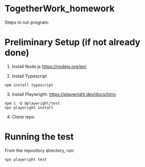 # TogetherWork_homework

Steps to run program:

# Preliminary Setup (if not already done)
1. Install Node.js 
https://nodejs.org/en/

2. Install Typescript

  ``npm install typescript``
  
3. Install Playwright: https://playwright.dev/docs/intro
  ```
  npm i -D @playwright/test
  npx playwright install
  ```
  
4. Clone repo

# Running the test
From the repository directory, run:

  ``npx playwright test``

